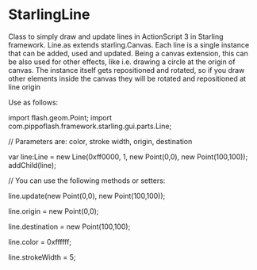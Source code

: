 # StarlingLine
Class to simply draw and update lines in ActionScript 3 in Starling framework.
Line.as extends starling.Canvas. Each line is a single instance that can be added, used and updated.
Being a canvas extension, this can be also used for other effects, like i.e. drawing a circle at the origin of canvas.
The instance itself gets repositioned and rotated, so if you draw other elements inside the canvas they will be rotated and repositioned at line origin 


Use as follows:

import flash.geom.Point;
import com.pippoflash.framework.starling.gui.parts.Line;

// Parameters are: color, stroke width, origin, destination

var line:Line = new Line(0xff0000, 1, new Point(0,0), new Point(100,100)); 
addChild(line);


// You can use the following methods or setters:

line.update(new Point(0,0), new Point(100,100));

line.origin = new Point(0,0);

line.destination = new Point(100,100);

line.color = 0xffffff;

line.strokeWidth = 5;



